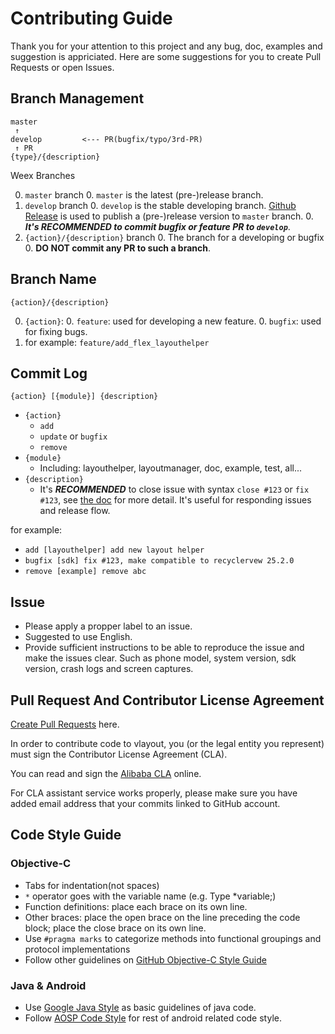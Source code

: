 # Contributing Guide

Thank you for your attention to this project and any bug, doc, examples and suggestion is appriciated. Here are some suggestions for you to create Pull Requests or open Issues.

## Branch Management

```
master
 ↑
develop         <--- PR(bugfix/typo/3rd-PR)
 ↑ PR
{type}/{description}
```  
Weex Branches

0. `master` branch
    0. `master` is the latest (pre-)release branch.
0. `develop` branch
    0. `develop` is the stable developing branch. [Github Release](https://help.github.com/articles/creating-releases/) is used to publish a (pre-)release version to `master` branch.
    0. ***It's RECOMMENDED to commit bugfix or feature PR to `develop`***.
0. `{action}/{description}` branch
    0. The branch for a developing or bugfix
    0. **DO NOT commit any PR to such a branch**.

## Branch Name

```
{action}/{description}
```

0. `{action}`:
	0. `feature`: used for developing a new feature.
	0. `bugfix`: used for fixing bugs.
0. for example: `feature/add_flex_layouthelper`

## Commit Log


```
{action} [{module}] {description}
```

* `{action}`
    * `add`
    * `update` or `bugfix`
    * `remove`
* `{module}`
    * Including: layouthelper, layoutmanager, doc, example, test, all... 
* `{description}`
    * It's ***RECOMMENDED*** to close issue with syntax `close #123` or `fix #123`, see [the doc](https://help.github.com/articles/closing-issues-via-commit-messages/) for more detail. It's useful for responding issues and release flow.

for example:

* `add [layouthelper] add new layout helper`
* `bugfix [sdk] fix #123, make compatible to recyclervew 25.2.0`
* `remove [example] remove abc`

## Issue

* Please apply a propper label to an issue.
* Suggested to use English.
* Provide sufficient instructions to be able to reproduce the issue and make the issues clear. Such as phone model, system version, sdk version, crash logs and screen captures. 

## Pull Request And Contributor License Agreement


[Create Pull Requests](https://github.com/alibaba/vlayout/compare) here.

In order to contribute code to vlayout, you (or the legal entity you represent) must sign the Contributor License Agreement (CLA).

You can read and sign the [Alibaba CLA](https://cla-assistant.io/alibaba/vlayout) online.

For CLA assistant service works properly, please make sure you have added email address that your commits linked to GitHub account.

## Code Style Guide

### Objective-C

* Tabs for indentation(not spaces)
* `*` operator goes with the variable name (e.g. Type *variable;)
* Function definitions: place each brace on its own line.
* Other braces: place the open brace on the line preceding the code block; place the close brace on its own line.
* Use `#pragma marks` to categorize methods into functional groupings and protocol implementations
* Follow other guidelines on [GitHub Objective-C Style Guide](https://github.com/github/objective-c-style-guide)

### Java & Android 

* Use [Google Java Style](https://google.github.io/styleguide/javaguide.html) as basic guidelines of java code.
* Follow [AOSP Code Style](https://source.android.com/source/code-style.html) for rest of android related code style.
